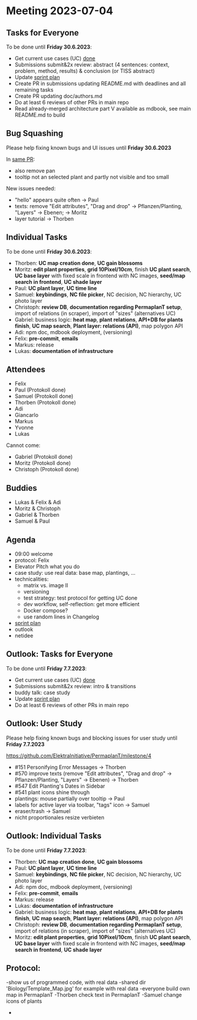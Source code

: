 # Meeting 2023-07-04

## Tasks for Everyone

To be done until **Friday 30.6.2023**:

- Get current use cases (UC) [done](doc/usecases/README.md)
- Submissions submit&2x review: abstract (4 sentences: context, problem, method, results) & conclusion (or TISS abstract)
- Update [sprint plan](https://github.com/orgs/ElektraInitiative/projects/4/)
- Create PR in submissions updating README.md with deadlines and all remaining tasks
- Create PR updating doc/authors.md
- Do at least 6 reviews of other PRs in main repo
- Read already-merged architecture part V available as mdbook, see main README.md to build

## Bug Squashing

Please help fixing known bugs and UI issues until **Friday 30.6.2023**

In [same PR](https://github.com/ElektraInitiative/PermaplanT/pull/497):

- also remove pan
- tooltip not an selected plant and partly not visible and too small

New issues needed:

- "hello" appears quite often -> Paul
- texts: remove "Edit attributes", "Drag and drop" -> Pflanzen/Planting, "Layers" -> Ebenen; -> Moritz
- layer tutorial -> Thorben

## Individual Tasks

To be done until **Friday 30.6.2023**:

- Thorben: **UC map creation done**, **UC gain blossoms**
- Moritz: **edit plant properties**, **grid 10Pixel/10cm**, finish **UC plant search**, **UC base layer** with fixed scale in frontend with NC images, **seed/map search in frontend**, **UC shade layer**
- Paul: **UC plant layer**, **UC time line**
- Samuel: **keybindings**, **NC file picker**, NC decision, NC hierarchy, UC photo layer
- Christoph: **review DB**, **documentation regarding PermaplanT setup**, import of relations (in scraper), import of "sizes" (alternatives UC)
- Gabriel: business logic: **heat map**, **plant relations**, **API+DB for plants finish**, **UC map search**, **Plant layer: relations (API)**, map polygon API
- Adi: npm doc, mdbook deployment, (versioning)
- Felix: **pre-commit**, **emails**
- Markus: release
- Lukas: **documentation of infrastructure**

## Attendees

- Felix
- Paul (Protokoll done)
- Samuel (Protokoll done)
- Thorben (Protokoll done)
- Adi
- Giancarlo
- Markus
- Yvonne
- Lukas

Cannot come:

- Gabriel (Protokoll done)
- Moritz (Protokoll done)
- Christoph (Protokoll done)

## Buddies

- Lukas & Felix & Adi
- Moritz & Christoph
- Gabriel & Thorben
- Samuel & Paul

## Agenda

- 09:00 welcome
- protocol: Felix
- Elevator Pitch what you do
- case study: use real data: base map, plantings, ...
- technicalities:
  - matrix vs. image II
  - versioning
  - test strategy: test protocol for getting UC done
  - dev workflow, self-reflection: get more efficient
  - Docker compose?
  - use random lines in Changelog
- [sprint plan](https://github.com/orgs/ElektraInitiative/projects/4/)
- outlook
- netidee

## Outlook: Tasks for Everyone

To be done until **Friday 7.7.2023**:

- Get current use cases (UC) [done](doc/usecases/README.md)
- Submissions submit&2x review: intro & transitions
- buddy talk: case study
- Update [sprint plan](https://github.com/orgs/ElektraInitiative/projects/4/)
- Do at least 6 reviews of other PRs in main repo

## Outlook: User Study

Please help fixing known bugs and blocking issues for user study until **Friday 7.7.2023**

https://github.com/ElektraInitiative/PermaplanT/milestone/4

- #151 Personifying Error Messages -> Thorben
- #570 improve texts (remove "Edit attributes", "Drag and drop" -> Pflanzen/Planting, "Layers" -> Ebenen) -> Thorben
- #547 Edit Planting's Dates in Sidebar
- #541 plant icons shine through
- plantings: mouse partially over tooltip -> Paul
- labels for active layer via toolbar, "tags" icon -> Samuel
- eraser/trash -> Samuel
- nicht proportionales resize verbieten

## Outlook: Individual Tasks

To be done until **Friday 7.7.2023**:

- Thorben: **UC map creation done**, **UC gain blossoms**
- Paul: **UC plant layer**, **UC time line**
- Samuel: **keybindings**, **NC file picker**, NC decision, NC hierarchy, UC photo layer
- Adi: npm doc, mdbook deployment, (versioning)
- Felix: **pre-commit**, **emails**
- Markus: release
- Lukas: **documentation of infrastructure**
- Gabriel: business logic: **heat map**, **plant relations**, **API+DB for plants finish**, **UC map search**, **Plant layer: relations (API)**, map polygon API
- Christoph: **review DB**, **documentation regarding PermaplanT setup**, import of relations (in scraper), import of "sizes" (alternatives UC)
- Moritz: **edit plant properties**, **grid 10Pixel/10cm**, finish **UC plant search**, **UC base layer** with fixed scale in frontend with NC images, **seed/map search in frontend**, **UC shade layer**

## Protocol:

-show us of programmed code, with real data
-shared dir 'Biology/Template_Map.jpg' for example with real data
-everyone build own map in PermaplanT
-Thorben check text in PermaplanT
-Samuel change icons of plants

-

